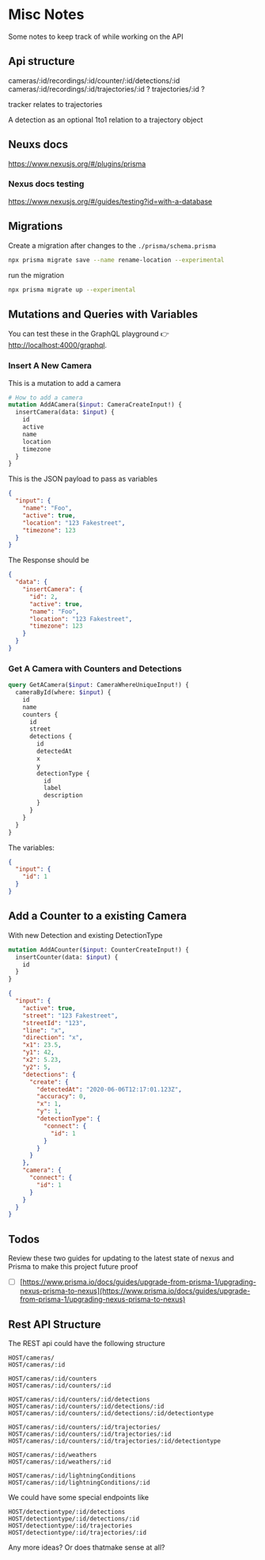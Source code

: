 # Misc Notes

Some notes to keep track of while working on the API

## Api structure

cameras/:id/recordings/:id/counter/:id/detections/:id
cameras/:id/recordings/:id/trajectories/:id
? trajectories/:id ?

tracker relates to trajectories

A detection as an optional 1to1 relation to a trajectory object

## Neuxs docs

https://www.nexusjs.org/#/plugins/prisma

### Nexus docs testing

https://www.nexusjs.org/#/guides/testing?id=with-a-database

## Migrations

Create a migration after changes to the `./prisma/schema.prisma`

```bash
npx prisma migrate save --name rename-location --experimental
```

run the migration

```bash
npx prisma migrate up --experimental
```

## Mutations and Queries with Variables

You can test these in the GraphQL playground 👉 [http://localhost:4000/graphql](http://localhost:4000/graphql).

### Insert A New Camera

This is a mutation to add a camera

```graphql
# How to add a camera
mutation AddACamera($input: CameraCreateInput!) {
  insertCamera(data: $input) {
    id
    active
    name
    location
    timezone
  }
}
```

This is the JSON payload to pass as variables

```json
{
  "input": {
    "name": "Foo",
    "active": true,
    "location": "123 Fakestreet",
    "timezone": 123
  }
}
```

The Response should be

```json
{
  "data": {
    "insertCamera": {
      "id": 2,
      "active": true,
      "name": "Foo",
      "location": "123 Fakestreet",
      "timezone": 123
    }
  }
}
```

### Get A Camera with Counters and Detections

```graphql
query GetACamera($input: CameraWhereUniqueInput!) {
  cameraById(where: $input) {
    id
    name
    counters {
      id
      street
      detections {
        id
        detectedAt
        x
        y
        detectionType {
          id
          label
          description
        }
      }
    }
  }
}
```

The variables:

```json
{
  "input": {
    "id": 1
  }
}
```

## Add a Counter to a existing Camera

With new Detection and existing DetectionType

```graphql
mutation AddACounter($input: CounterCreateInput!) {
  insertCounter(data: $input) {
    id
  }
}
```

```json
{
  "input": {
    "active": true,
    "street": "123 Fakestreet",
    "streetId": "123",
    "line": "x",
    "direction": "x",
    "x1": 23.5,
    "y1": 42,
    "x2": 5.23,
    "y2": 5,
    "detections": {
      "create": {
        "detectedAt": "2020-06-06T12:17:01.123Z",
        "accuracy": 0,
        "x": 1,
        "y": 1,
        "detectionType": {
          "connect": {
            "id": 1
          }
        }
      }
    },
    "camera": {
      "connect": {
        "id": 1
      }
    }
  }
}
```

## Todos

Review these two guides for updating to the latest state of nexus and Prisma to make this project future proof

- [ ] [https://www.prisma.io/docs/guides/upgrade-from-prisma-1/upgrading-nexus-prisma-to-nexus](https://www.prisma.io/docs/guides/upgrade-from-prisma-1/upgrading-nexus-prisma-to-nexus)

## Rest API Structure

The REST api could have the following structure

```
HOST/cameras/
HOST/cameras/:id

HOST/cameras/:id/counters
HOST/cameras/:id/counters/:id

HOST/cameras/:id/counters/:id/detections
HOST/cameras/:id/counters/:id/detections/:id
HOST/cameras/:id/counters/:id/detections/:id/detectiontype

HOST/cameras/:id/counters/:id/trajectories/
HOST/cameras/:id/counters/:id/trajectories/:id
HOST/cameras/:id/counters/:id/trajectories/:id/detectiontype

HOST/cameras/:id/weathers
HOST/cameras/:id/weathers/:id

HOST/cameras/:id/lightningConditions
HOST/cameras/:id/lightningConditions/:id
```

We could have some special endpoints like

```
HOST/detectiontype/:id/detections
HOST/detectiontype/:id/detections/:id
HOST/detectiontype/:id/trajectories
HOST/detectiontype/:id/trajectories/:id
```

Any more ideas? Or does thatmake sense at all?
